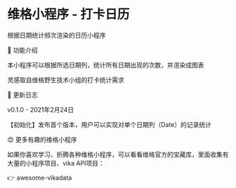 # 维格小程序 - 打卡日历
根据日期统计频次渲染的日历小程序

🎨 功能介绍

本小程序可以根据所选日期列，统计所有日期出现的次数，并渲染成图表

灵感取自维格野生技术小组的打卡统计需求

🎯 更新日志

v0.1.0 - 2021年2月24日

【初始化】发布首个版本，用户可以实现对单个日期列（Date）的记录统计

😍 更多有趣的维格小程序

如果你喜欢学习、折腾各种维格小程序，可以看看维格官方的宝藏库，里面收集有大量的小程序项目、vika API项目：

👉 awesome-vikadata